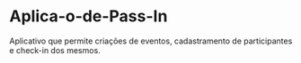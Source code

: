 # Aplica-o-de-Pass-In
Aplicativo que permite criações de eventos, cadastramento de participantes e check-in dos mesmos. 
